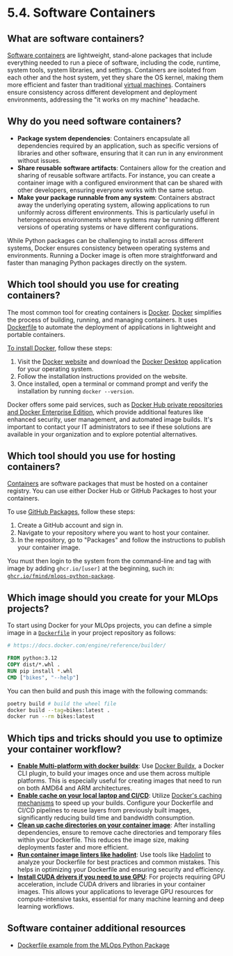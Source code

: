 # 5.4. Software Containers

## What are software containers?

[Software containers](https://en.wikipedia.org/wiki/Containerization_(computing)) are lightweight, stand-alone packages that include everything needed to run a piece of software, including the code, runtime, system tools, system libraries, and settings. Containers are isolated from each other and the host system, yet they share the OS kernel, making them more efficient and faster than traditional [virtual machines](https://en.wikipedia.org/wiki/Virtual_machine). Containers ensure consistency across different development and deployment environments, addressing the "it works on my machine" headache.

## Why do you need software containers?

- **Package system dependencies**: Containers encapsulate all dependencies required by an application, such as specific versions of libraries and other software, ensuring that it can run in any environment without issues.
- **Share reusable software artifacts**: Containers allow for the creation and sharing of reusable software artifacts. For instance, you can create a container image with a configured environment that can be shared with other developers, ensuring everyone works with the same setup.
- **Make your package runnable from any system**: Containers abstract away the underlying operating system, allowing applications to run uniformly across different environments. This is particularly useful in heterogeneous environments where systems may be running different versions of operating systems or have different configurations.

While Python packages can be challenging to install across different systems, Docker ensures consistency between operating systems and environments. Running a Docker image is often more straightforward and faster than managing Python packages directly on the system.

## Which tool should you use for creating containers?

The most common tool for creating containers is [Docker](https://www.docker.com/). [Docker](https://www.docker.com/) simplifies the process of building, running, and managing containers. It uses [Dockerfile](https://docs.docker.com/reference/dockerfile/) to automate the deployment of applications in lightweight and portable containers.

[To install Docker](https://docs.docker.com/engine/install/), follow these steps:

1. Visit the [Docker website](https://www.docker.com/) and download the [Docker Desktop](https://www.docker.com/products/docker-desktop/) application for your operating system.
2. Follow the installation instructions provided on the website.
3. Once installed, open a terminal or command prompt and verify the installation by running `docker --version`.

Docker offers some paid services, such as [Docker Hub private repositories and Docker Enterprise Edition](https://www.docker.com/pricing/), which provide additional features like enhanced security, user management, and automated image builds. It's important to contact your IT administrators to see if these solutions are available in your organization and to explore potential alternatives.

## Which tool should you use for hosting containers?

[Containers](https://en.wikipedia.org/wiki/Containerization_(computing)) are software packages that must be hosted on a container registry. You can use either Docker Hub or GitHub Packages to host your containers.

To use [GitHub Packages](https://github.com/features/packages), follow these steps:

1. Create a GitHub account and sign in.
2. Navigate to your repository where you want to host your container.
3. In the repository, go to "Packages" and follow the instructions to publish your container image.

You must then login to the system from the command-line and tag with image by adding `ghcr.io/[user]` at the beginning, such in: [`ghcr.io/fmind/mlops-python-package`](https://github.com/fmind/mlops-python-package/pkgs/container/mlops-python-package).

## Which image should you create for your MLOps projects?

To start using Docker for your MLOps projects, you can define a simple image in a [`Dockerfile`](https://github.com/fmind/mlops-python-package/blob/main/Dockerfile) in your project repository as follows:

```dockerfile
# https://docs.docker.com/engine/reference/builder/

FROM python:3.12
COPY dist/*.whl .
RUN pip install *.whl
CMD ["bikes", "--help"]
```

You can then build and push this image with the following commands:

```bash
poetry build # build the wheel file
docker build --tag=bikes:latest .
docker run --rm bikes:latest
```

## Which tips and tricks should you use to optimize your container workflow?

- **[Enable Multi-platform with docker buildx](https://docs.docker.com/reference/cli/docker/buildx/)**: Use [Docker Buildx](https://docs.docker.com/reference/cli/docker/buildx/), a Docker CLI plugin, to build your images once and use them across multiple platforms. This is especially useful for creating images that need to run on both AMD64 and ARM architectures.
- **[Enable cache on your local laptop and CI/CD](https://docs.docker.com/build/ci/github-actions/cache/)**: Utilize [Docker's caching mechanisms](https://docs.docker.com/build/ci/github-actions/cache/) to speed up your builds. Configure your Dockerfile and CI/CD pipelines to reuse layers from previously built images, significantly reducing build time and bandwidth consumption.
- **[Clean up cache directories on your container image](https://depot.dev/blog/docker-clear-cache)**: After installing dependencies, ensure to remove cache directories and temporary files within your Dockerfile. This reduces the image size, making deployments faster and more efficient.
- **[Run container image linters like hadolint](https://hadolint.github.io/hadolint/)**: Use tools like [Hadolint](https://hadolint.github.io/hadolint/) to analyze your Dockerfile for best practices and common mistakes. This helps in optimizing your Dockerfile and ensuring security and efficiency.
- **[Install CUDA drivers if you need to use GPU](https://github.com/NVIDIA/nvidia-container-toolkit)**: For projects requiring GPU acceleration, include CUDA drivers and libraries in your container images. This allows your applications to leverage GPU resources for compute-intensive tasks, essential for many machine learning and deep learning workflows.

## Software container additional resources

- [Dockerfile example from the MLOps Python Package](https://github.com/fmind/mlops-python-package/blob/main/Dockerfile)